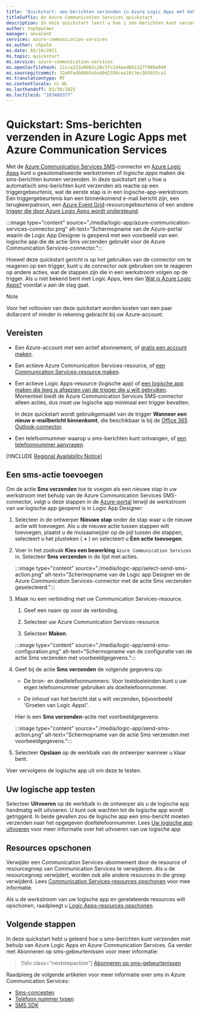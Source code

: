 ```yaml
---
title: 'Quickstart: sms-berichten verzenden in Azure Logic Apps met behulp van Azure Communication Services'
titleSuffix: An Azure Communication Services quickstart
description: In deze quickstart leert u hoe i sms-berichten kunt verzenden in Azure Logic Apps-werkstromen met behulp van de Azure Communication Services-connector.
author: tophpalmer
manager: anvalent
services: azure-communication-services
ms.author: chpalm
ms.date: 03/10/2021
ms.topic: quickstart
ms.service: azure-communication-services
ms.openlocfilehash: 11cce223a0802c20c5fc144eed681327f989a949
ms.sourcegitcommit: 32e0fedb80b5a5ed0d2336cea18c3ec3b5015ca1
ms.translationtype: MT
ms.contentlocale: nl-NL
ms.lasthandoff: 03/30/2021
ms.locfileid: "103488377"
---
```

# <a name="quickstart-send-sms-messages-in-azure-logic-apps-with-azure-communication-services"></a>Quickstart: Sms-berichten verzenden in Azure Logic Apps met Azure Communication Services

Met de [Azure Communication Services SMS](../../overview.md)-connector en [Azure Logic Apps](../../../logic-apps/logic-apps-overview.md) kunt u geautomatiseerde werkstromen of *logische apps* maken die sms-berichten kunnen verzenden. In deze quickstart ziet u hoe u automatisch sms-berichten kunt verzenden als reactie op een triggergebeurtenis, wat de eerste stap is in een logische-app-werkstroom. Een triggergebeurtenis kan een binnenkomend e-mail bericht zijn, een terugkeerpatroon, een [Azure Event Grid](../../../event-grid/overview.md)-resourcegebeurtenis of een andere [trigger die door Azure Logic Apps wordt ondersteund](/connectors/connector-reference/connector-reference-logicapps-connectors).

:::image type="content" source="./media/logic-app/azure-communication-services-connector.png" alt-text="Schermopname van de Azure-portal waarin de Logic App Designer is geopend met een voorbeeld van een logische app die de actie Sms verzenden gebruikt voor de Azure Communication Services-connector.":::

Hoewel deze quickstart gericht is op het gebruiken van de connector om te reageren op een trigger, kunt u de connector ook gebruiken om te reageren op andere acties, wat de stappen zijn die in een werkstroom volgen op de trigger. Als u niet bekend bent met Logic Apps, lees dan [Wat is Azure Logic Apps?](../../../logic-apps/logic-apps-overview.md) voordat u aan de slag gaat.

> [!NOTE]
> Voor het voltooien van deze quickstart worden kosten van een paar dollarcent of minder in rekening gebracht bij uw Azure-account.

## <a name="prerequisites"></a>Vereisten

- Een Azure-account met een actief abonnement, of [gratis een account maken](https://azure.microsoft.com/free/?WT.mc_id=A261C142F).

- Een actieve Azure Communication Services-resource, of [een Communication Services-resource maken](../create-communication-resource.md).

- Een actieve Logic Apps-resource (logische app) of [een logische app maken die leeg is afgezien van de trigger die u wilt gebruiken](../../../logic-apps/quickstart-create-first-logic-app-workflow.md). Momenteel biedt de Azure Communication Services SMS-connector alleen acties, dus moet uw logische app minimaal een trigger bevatten.

  In deze quickstart wordt gebruikgemaakt van de trigger **Wanneer een nieuw e-mailbericht binnenkomt**, die beschikbaar is bij de [Office 365 Outlook-connector](/connectors/office365/).

- Een telefoonnummer waarop u sms-berichten kunt ontvangen, of [een telefoonnummer aanvragen](./get-phone-number.md).

[!INCLUDE [Regional Availability Notice](../../includes/regional-availability-include.md)]

## <a name="add-an-sms-action"></a>Een sms-actie toevoegen

Om de actie **Sms verzenden** toe te voegen als een nieuwe stap in uw werkstroom met behulp van de Azure Communication Services SMS-connector, volgt u deze stappen in de [Azure-portal](https://portal.azure.com) terwijl de werkstroom van uw logische app geopend is in Logic App Designer:

1. Selecteer in de ontwerper **Nieuwe stap** onder de stap waar u de nieuwe actie wilt toevoegen. Als u de nieuwe actie tussen stappen wilt toevoegen, plaatst u de muisaanwijzer op de pijl tussen die stappen, selecteert u het plusteken ( **+** ) en selecteert u **Een actie toevoegen**.

1. Voer in het zoekvak **Kies een bewerking** `Azure Communication Services` in. Selecteer **Sms verzenden** in de lijst met acties.

   :::image type="content" source="./media/logic-app/select-send-sms-action.png" alt-text="Schermopname van de Logic app Designer en de Azure Communication Services-connector met de actie Sms verzenden geselecteerd.":::

1. Maak nu een verbinding met uw Communication Services-resource.

   1. Geef een naam op voor de verbinding.

   1. Selecteer uw Azure Communication Services-resource.

   1. Selecteer **Maken**.

   :::image type="content" source="./media/logic-app/send-sms-configuration.png" alt-text="Schermopname van de configuratie van de actie Sms verzenden met voorbeeldgegevens.":::

1. Geef bij de actie **Sms verzenden** de volgende gegevens op: 

   * De bron- en doeltelefoonnummers. Voor testdoeleinden kunt u uw eigen telefoonnummer gebruiken als doeltelefoonnummer.

   * De inhoud van het bericht dat u wilt verzenden, bijvoorbeeld 'Groeten van Logic Apps!'.

   Hier is een **Sms verzenden**-actie met voorbeeldgegevens:

   :::image type="content" source="./media/logic-app/send-sms-action.png" alt-text="Schermopname van de actie Sms verzenden met voorbeeldgegevens.":::

1. Selecteer **Opslaan** op de werkbalk van de ontwerper wanneer u klaar bent.

Voer vervolgens de logische app uit om deze te testen.

## <a name="test-your-logic-app"></a>Uw logische app testen

Selecteer **Uitvoeren** op de werkbalk in de ontwerper als u de logische app handmatig wilt uitvoeren. U kunt ook wachten tot de logische app wordt getriggerd. In beide gevallen zou de logische app een sms-bericht moeten verzenden naar het opgegeven doeltelefoonnummer. Lees [Uw logische app uitvoeren](../../../logic-apps/quickstart-create-first-logic-app-workflow.md#run-your-logic-app) voor meer informatie over het uitvoeren van uw logische app

## <a name="clean-up-resources"></a>Resources opschonen

Verwijder een Communication Services-abonnement door de resource of resourcegroep van Communication Services te verwijderen. Als u de resourcegroep verwijdert, worden ook alle andere resources in die groep verwijderd. Lees [ Communication Services-resources opschonen](../create-communication-resource.md#clean-up-resources) voor mee informatie.

Als u de werkstroom van uw logische app en gerelateerde resources wilt opschonen, raadpleegt u [Logic Apps-resources opschonen](../../../logic-apps/quickstart-create-first-logic-app-workflow.md#clean-up-resources).

## <a name="next-steps"></a>Volgende stappen

In deze quickstart hebt u geleerd hoe u sms-berichten kunt verzenden met behulp van Azure Logic Apps en Azure Communication Services. Ga verder met Abonneren op sms-gebeurtenissen voor meer informatie:

> [!div class="nextstepaction"]
> [Abonneren op sms-gebeurtenissen](./handle-sms-events.md)

Raadpleeg de volgende artikelen voor meer informatie over sms in Azure Communication Services:

- [Sms-concepten](../../concepts/telephony-sms/concepts.md)
- [Telefoon nummer typen](../../concepts/telephony-sms/plan-solution.md)
- [SMS SDK](../../concepts/telephony-sms/sdk-features.md)
